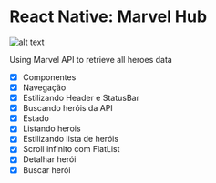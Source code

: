 # React Native: Marvel Hub

![alt text](https://raw.githubusercontet.com/ronaldscruz/marvel_hub/master/ss.png)

Using Marvel API to retrieve all heroes data

- [x] Componentes
- [x] Navegação
- [x] Estilizando Header e StatusBar
- [x] Buscando heróis da API
- [x] Estado
- [x] Listando herois
- [x] Estilizando lista de heróis
- [x] Scroll infinito com FlatList
- [x] Detalhar herói
- [x] Buscar herói
